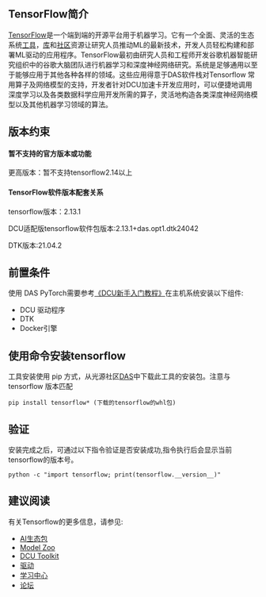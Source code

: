 ## TensorFlow简介
[TensorFlow](https://www.tensorflow.org/)是一个端到端的开源平台用于机器学习。它有一个全面、灵活的生态系统[工具](https://www.tensorflow.org/resources/tools)，[库](https://www.tensorflow.org/resources/libraries-extensions)和[社区](https://www.tensorflow.org/community)资源让研究人员推动ML的最新技术，开发人员轻松构建和部署ML驱动的应用程序。TensorFlow最初由研究人员和工程师开发谷歌机器智能研究组织中的谷歌大脑团队进行机器学习和深度神经网络研究。系统是足够通用以至于能够应用于其他各种各样的领域。这些应用得意于DAS软件栈对Tensorflow 常用算子及网络模型的支持，开发者针对DCU加速卡开发应用时，可以便捷地调用深度学习以及各类数据科学应用开发所需的算子，灵活地构造各类深度神经网络模型以及其他机器学习领域的算法。

## 版本约束 

#### 暂不支持的官方版本或功能

更高版本：暂不支持tensorflow2.14以上

#### TensorFlow软件版本配套关系

tensorflow版本：2.13.1

DCU适配版tensorflow软件包版本:2.13.1+das.opt1.dtk24042

DTK版本:21.04.2

## 前置条件

使用 DAS PyTorch需要参考[《DCU新手入门教程》](https://developer.hpccube.com/gitbook/dcu_tutorial/index.html)在主机系统安装以下组件:
- DCU 驱动程序
- DTK
- Docker引擎

## 使用命令安装tensorflow

工具安装使用 pip 方式，从光源社区[DAS](https://cancon.hpccube.com:65024/4/main/)中下载此工具的安装包。注意与 tensorflow 版本匹配
```
pip install tensorflow* (下载的tensorflow的whl包)
```

## 验证

安装完成之后，可通过以下指令验证是否安装成功,指令执行后会显示当前tensorflow的版本号。
```
python -c "import tensorflow; print(tensorflow.__version__)"
```
## 建议阅读


有关Tensorflow的更多信息，请参见:
- [AI生态包](https://cancon.hpccube.com:65024/4/main/)
- [Model Zoo](https://sourcefind.cn/#/model-zoo/list)
- [DCU Toolkit](https://cancon.hpccube.com:65024/1/main)
- [驱动](https://cancon.hpccube.com:65024/6/main)
- [学习中心](https://developer.hpccube.com/study/)
- [论坛](https://forum.hpccube.com/)



